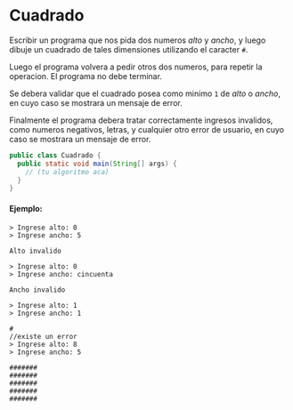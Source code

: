 Cuadrado
========

Escribir un programa que nos pida dos numeros _alto_ y _ancho_, y luego dibuje un cuadrado de tales dimensiones utilizando el caracter `#`.

Luego el programa volvera a pedir otros dos numeros, para repetir la operacion. El programa no debe terminar.

Se debera validar que el cuadrado posea como minimo `1` de _alto_ o _ancho_, en cuyo caso se mostrara un mensaje de error.

Finalmente el programa debera tratar correctamente ingresos invalidos, como numeros negativos, letras, y cualquier otro error de usuario, en cuyo caso se mostrara un mensaje de error.

```java
public class Cuadrado {
  public static void main(String[] args) {
    // (tu algoritmo aca)
  }
}
```

#### Ejemplo:

```
> Ingrese alto: 0
> Ingrese ancho: 5

Alto invalido

> Ingrese alto: 0
> Ingrese ancho: cincuenta

Ancho invalido

> Ingrese alto: 1
> Ingrese ancho: 1

#
//existe un error
> Ingrese alto: 8
> Ingrese ancho: 5

#######
#######
#######
#######
#######

```
